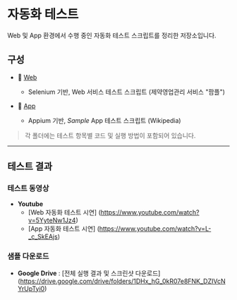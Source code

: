 
# 자동화 테스트
Web 및 App 환경에서 수행 중인 자동화 테스트 스크립트를 정리한 저장소입니다.

## 구성
- 📂 [Web](./Web)  
  - Selenium 기반, Web 서비스 테스트 스크립트 (제약영업관리 서비스 "팜플")  
  
- 📂 [App](./App)  
  - Appium 기반, *Sample* App 테스트 스크립트 (Wikipedia)

> 각 폴더에는 테스트 항목별 코드 및 실행 방법이 포함되어 있습니다.

---

## 테스트 결과
### 테스트 동영상
- **Youtube**
  - [Web 자동화 테스트 시연] (https://www.youtube.com/watch?v=5YyteNw1Jz4)
  - [App 자동화 테스트 시연] (https://www.youtube.com/watch?v=L-_c_SkEAjs)

### 샘플 다운로드
- **Google Drive** : [전체 실행 결과 및 스크린샷 다운로드] (https://drive.google.com/drive/folders/1DHx_hG_0kR07e8FNK_DZIVcNYrUpTyi0)